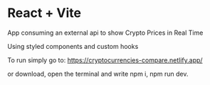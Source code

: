 # React + Vite

App consuming an external api to show Crypto Prices in Real Time

Using styled components and custom hooks

To run simply go to: https://cryptocurrencies-compare.netlify.app/

or download, open the terminal and write npm i, npm run dev.
